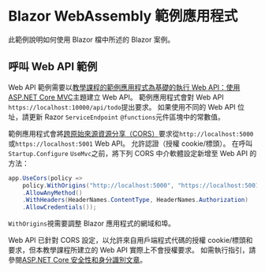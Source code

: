 # <a name="blazor-webassembly-sample-app"></a>Blazor WebAssembly 範例應用程式

此範例說明如何使用 Blazor 檔中所述的 Blazor 案例。

## <a name="call-web-api-example"></a>呼叫 Web API 範例

Web API 範例需要以<a href="https://docs.microsoft.com/aspnet/core/tutorials/first-web-api">教學課程的範例應用程式為基礎的執行 Web API：使用 ASP.NET Core MVC</a>主題建立 Web API。 範例應用程式會對 Web API `https://localhost:10000/api/todo`提出要求。 如果使用不同的 Web API 位址，請更新 Razor `ServiceEndpoint` `@functions`元件區塊中的常數值。</p>

範例應用程式會將<a href="https://docs.microsoft.com/aspnet/core/security/cors">跨原始來源資源分享（CORS）</a>要求從`http://localhost:5000`或`https://localhost:5001` Web API。 允許認證（授權 cookie/標頭）。 在呼叫`Startup.Configure` `UseMvc`之前，將下列 CORS 中介軟體設定新增至 Web API 的方法：</p>

```csharp
app.UseCors(policy => 
    policy.WithOrigins("http://localhost:5000", "https://localhost:5001")
    .AllowAnyMethod()
    .WithHeaders(HeaderNames.ContentType, HeaderNames.Authorization)
    .AllowCredentials());
```

`WithOrigins`視需要調整 Blazor 應用程式的網域和埠。

Web API 已針對 CORS 設定，以允許來自用戶端程式代碼的授權 cookie/標頭和要求，但本教學課程所建立的 Web API 實際上不會授權要求。 如需執行指引，請參閱<a href="https://docs.microsoft.com/aspnet/core/security/">ASP.NET Core 安全性和身分識別文章</a>。
